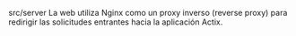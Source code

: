 src/server La web utiliza Nginx como un proxy inverso (reverse proxy) para redirigir las solicitudes entrantes hacia la aplicación Actix.